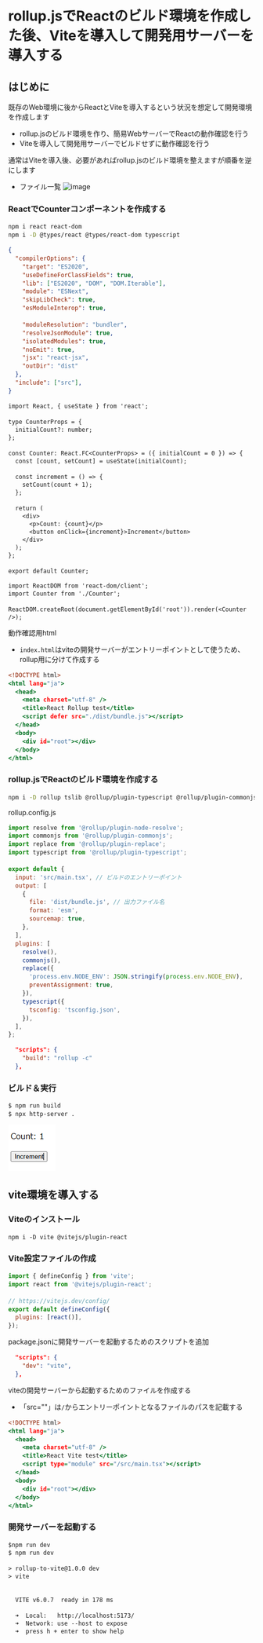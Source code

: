 # rollup.jsでReactのビルド環境を作成した後、Viteを導入して開発用サーバーを導入する

## はじめに

既存のWeb環境に後からReactとViteを導入するという状況を想定して開発環境を作成します

* rollup.jsのビルド環境を作り、簡易WebサーバーでReactの動作確認を行う
* Viteを導入して開発用サーバーでビルドせずに動作確認を行う

通常はViteを導入後、必要があればrollup.jsのビルド環境を整えますが順番を逆にします

* ファイル一覧
![image](https://github.com/user-attachments/assets/0d1d126f-02de-4613-b675-2d09cc4c1dba)


### ReactでCounterコンポーネントを作成する
```bash
npm i react react-dom
npm i -D @types/react @types/react-dom typescript
```

```json:tsconfig.json
{
  "compilerOptions": {
    "target": "ES2020",
    "useDefineForClassFields": true,
    "lib": ["ES2020", "DOM", "DOM.Iterable"],
    "module": "ESNext",
    "skipLibCheck": true,
    "esModuleInterop": true,

    "moduleResolution": "bundler",
    "resolveJsonModule": true,
    "isolatedModules": true,
    "noEmit": true,
    "jsx": "react-jsx",
    "outDir": "dist"
  },
  "include": ["src"],
}

```

```tsx:Counter.tsx
import React, { useState } from 'react';

type CounterProps = {
  initialCount?: number;
};

const Counter: React.FC<CounterProps> = ({ initialCount = 0 }) => {
  const [count, setCount] = useState(initialCount);

  const increment = () => {
    setCount(count + 1);
  };

  return (
    <div>
      <p>Count: {count}</p>
      <button onClick={increment}>Increment</button>
    </div>
  );
};

export default Counter;

```

```tsx:main.tsx
import ReactDOM from 'react-dom/client';
import Counter from './Counter';

ReactDOM.createRoot(document.getElementById('root')).render(<Counter />);

```

動作確認用html

* `index.html`はviteの開発サーバーがエントリーポイントとして使うため、rollup用に分けて作成する

```html:index-rollup.html
<!DOCTYPE html>
<html lang="ja">
  <head>
    <meta charset="utf-8" />
    <title>React Rollup test</title>
    <script defer src="./dist/bundle.js"></script>
  </head>
  <body>
    <div id="root"></div>
  </body>
</html>

```

### rollup.jsでReactのビルド環境を作成する

```bash
npm i -D rollup tslib @rollup/plugin-typescript @rollup/plugin-commonjs @rollup/plugin-node-resolve @rollup/plugin-replace
```

rollup.config.js

```js:rollup.config.js
import resolve from '@rollup/plugin-node-resolve';
import commonjs from '@rollup/plugin-commonjs';
import replace from '@rollup/plugin-replace';
import typescript from '@rollup/plugin-typescript';

export default {
  input: 'src/main.tsx', // ビルドのエントリーポイント
  output: [
    {
      file: 'dist/bundle.js', // 出力ファイル名
      format: 'esm',
      sourcemap: true,
    },
  ],
  plugins: [
    resolve(),
    commonjs(),
    replace({
      'process.env.NODE_ENV': JSON.stringify(process.env.NODE_ENV),
      preventAssignment: true,
    }),
    typescript({
      tsconfig: 'tsconfig.json',
    }),
  ],
};

```

```json:package.json
  "scripts": {
    "build": "rollup -c"
  },
```

### ビルド＆実行

```bash
$ npm run build
$ npx http-server .
```

![alt text](./img/image.png)


## vite環境を導入する

### Viteのインストール

```
npm i -D vite @vitejs/plugin-react
```

### Vite設定ファイルの作成

```js:vite.config.js
import { defineConfig } from 'vite';
import react from '@vitejs/plugin-react';

// https://vitejs.dev/config/
export default defineConfig({
  plugins: [react()],
});

```

package.jsonに開発サーバーを起動するためのスクリプトを追加

```json:package.json
  "scripts": {
    "dev": "vite",
  },
```

viteの開発サーバーから起動するためのファイルを作成する

* 「src=""」は`/`からエントリーポイントとなるファイルのパスを記載する

```html:index.html
<!DOCTYPE html>
<html lang="ja">
  <head>
    <meta charset="utf-8" />
    <title>React Vite test</title>
    <script type="module" src="/src/main.tsx"></script>
  </head>
  <body>
    <div id="root"></div>
  </body>
</html>

```

### 開発サーバーを起動する

```
$npm run dev
$ npm run dev

> rollup-to-vite@1.0.0 dev
> vite


  VITE v6.0.7  ready in 178 ms

  ➜  Local:   http://localhost:5173/
  ➜  Network: use --host to expose
  ➜  press h + enter to show help
```
